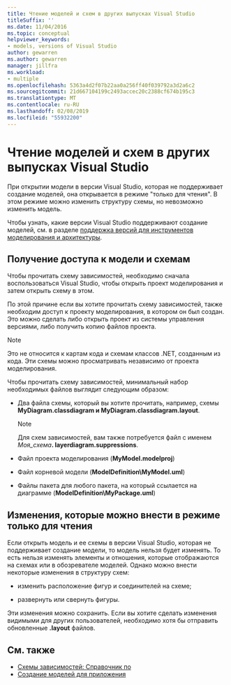 ```yaml
---
title: Чтение моделей и схем в других выпусках Visual Studio
titleSuffix: ''
ms.date: 11/04/2016
ms.topic: conceptual
helpviewer_keywords:
- models, versions of Visual Studio
author: gewarren
ms.author: gewarren
manager: jillfra
ms.workload:
- multiple
ms.openlocfilehash: 5363a4d2f07b22aa0a256ff40f039792a3d2a6c2
ms.sourcegitcommit: 21d667104199c2493accec20c2388cf674b195c3
ms.translationtype: MT
ms.contentlocale: ru-RU
ms.lasthandoff: 02/08/2019
ms.locfileid: "55932200"
---
```

# <a name="read-models-and-diagrams-in-other-visual-studio-editions"></a>Чтение моделей и схем в других выпусках Visual Studio

При открытии модели в версии Visual Studio, которая не поддерживает создание моделей, она открывается в режиме "только для чтения". В этом режиме можно изменить структуру схемы, но невозможно изменить модель.

Чтобы узнать, какие версии Visual Studio поддерживают создание моделей, см. в разделе [поддержка версий для инструментов моделирования и архитектуры](../modeling/what-s-new-for-design-in-visual-studio.md#VersionSupport).

## <a name="obtaining-access-to-a-model-and-diagrams"></a>Получение доступа к модели и схемам

Чтобы прочитать схему зависимостей, необходимо сначала воспользоваться Visual Studio, чтобы открыть проект моделирования и затем открыть схему в этом.

По этой причине если вы хотите прочитать схему зависимостей, также необходим доступ к проекту моделирования, в котором он был создан. Это можно сделать либо открыть проект из системы управления версиями, либо получить копию файлов проекта.

> [!NOTE]
> Это не относится к картам кода и схемам классов .NET, созданным из кода. Эти схемы можно просматривать независимо от проекта моделирования.

Чтобы прочитать схему зависимостей, минимальный набор необходимых файлов выглядит следующим образом:

-   Два файла схемы, который вы хотите прочитать, например, схемы **MyDiagram.classdiagram и MyDiagram.classdiagram.layout**.

    > [!NOTE]
    > Для схем зависимостей, вам также потребуется файл с именем _Моя_схема_**. layerdiagram.suppressions**.

-   Файл проекта моделирования (**MyModel.modelproj**)

-   Файл корневой модели (**ModelDefinition\MyModel.uml**)

-   Файлы пакета для любого пакета, на который ссылается на диаграмме (**ModelDefinition\MyPackage.uml**)

## <a name="changes-that-you-can-make-in-read-only-mode"></a>Изменения, которые можно внести в режиме только для чтения

Если открыть модель и ее схемы в версии Visual Studio, которая не поддерживает создание модели, то модель нельзя будет изменять. То есть нельзя изменять элементы и отношения, которые отображаются на схемах или в обозревателе моделей. Однако можно внести некоторые изменения в структуру схем:

- изменить расположение фигур и соединителей на схеме;

- развернуть или свернуть фигуры.

Эти изменения можно сохранить. Если вы хотите сделать изменения видимыми для других пользователей, необходимо хотя бы отправить обновленные **.layout** файлов.

## <a name="see-also"></a>См. также

- [Схемы зависимостей: Справочник по](../modeling/layer-diagrams-reference.md)
- [Создание моделей для приложения](../modeling/create-models-for-your-app.md)